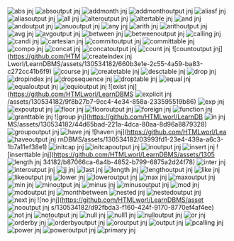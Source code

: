 ![abs jnj](https://github.com/HTMLworl/LearnDBMS/assets/130534182/7a7469ae-cce6-4df1-9709-c56b9c5663cf)
![absoutput jnj](https://github.com/HTMLworl/LearnDBMS/assets/130534182/963b02de-453d-41f5-a3d4-f9c2fb2616b1)
![addmonth jnj](https://github.com/HTMLworl/LearnDBMS/assets/130534182/3bbda07c-3d48-4555-9fd7-9ff80d101e1e)
![addmonthoutput jnj](https://github.com/HTMLworl/LearnDBMS/assets/130534182/5bcc0127-b07d-4e00-90d8-ecb32deee5f2)
![aliasf jnj](https://github.com/HTMLworl/LearnDBMS/assets/130534182/86830202-74e1-430e-a4cd-1332bf2810cf)
![aliasoutput jnj](https://github.com/HTMLworl/LearnDBMS/assets/130534182/8bdc3d39-6f72-4179-9558-c182d2566e8c)
![all jnj](https://github.com/HTMLworl/LearnDBMS/assets/130534182/ff582253-734e-428b-b482-f74cd3d4a489)
![alteroutput jnj](https://github.com/HTMLworl/LearnDBMS/assets/130534182/bd3fac39-4322-42e2-a173-e554ca6d7719)
![altertable jnj](https://github.com/HTMLworl/LearnDBMS/assets/130534182/eec963c2-9d86-460e-8a44-27397406efe0)
![and jnj](https://github.com/HTMLworl/LearnDBMS/assets/130534182/fa2443da-e14c-416b-9293-efa8e6104669)
![andoutput jnj](https://github.com/HTMLworl/LearnDBMS/assets/130534182/9115df7e-0c42-4caa-9c44-f37eacc8f889)
![anuoutput jnj](https://github.com/HTMLworl/LearnDBMS/assets/130534182/60256f45-2305-43e6-b997-29da8f7eb4a8)
![any jnj](https://github.com/HTMLworl/LearnDBMS/assets/130534182/2335dec8-6943-45d4-b80f-30dde185a174)
![arith jnj](https://github.com/HTMLworl/LearnDBMS/assets/130534182/0a89bb76-778c-418d-9c6c-7d29f165ec44)
![arithoutput jnj](https://github.com/HTMLworl/LearnDBMS/assets/130534182/24f7727d-f0f3-49fe-9954-8e3e7461588d)
![avg jnj](https://github.com/HTMLworl/LearnDBMS/assets/130534182/84ed40da-901d-493e-95c5-7b280e7b8880)
![avgoutput jnj](https://github.com/HTMLworl/LearnDBMS/assets/130534182/253992c6-e0a8-44f4-94a9-f0333229f422)
![between jnj](https://github.com/HTMLworl/LearnDBMS/assets/130534182/0079f21a-1062-44fd-bb81-4b0a0f297dc0)
![betweenoutput jnj](https://github.com/HTMLworl/LearnDBMS/assets/130534182/a3991e37-9b7d-4f55-b106-4e72f4fa3b34)
![calling jnj](https://github.com/HTMLworl/LearnDBMS/assets/130534182/dd467280-db0d-4088-b6b1-d41a14ae3922)
![candi jnj](https://github.com/HTMLworl/LearnDBMS/assets/130534182/13efb8ce-47d7-4de3-a590-a4aac3a5a5fa)
![cartesian jnj](https://github.com/HTMLworl/LearnDBMS/assets/130534182/64ba2f8e-d819-449e-aa33-7c93688dbe59)
![commitoutput jnj](https://github.com/HTMLworl/LearnDBMS/assets/130534182/d743a605-2920-4e4d-9e7f-0ea28e884ea9)
![committable jnj](https://github.com/HTMLworl/LearnDBMS/assets/130534182/e19c5b79-e717-4164-8efa-3e25dec84b1f)
![compo jnj](https://github.com/HTMLworl/LearnDBMS/assets/130534182/ebf1ec37-2310-483c-a4b7-0773c1795eb7)
![concat jnj](https://github.com/HTMLworl/LearnDBMS/assets/130534182/98cecc3e-4ef8-43b0-b107-1aa10fd53f79)
![concatoutput jnj](https://github.com/HTMLworl/LearnDBMS/assets/130534182/9f5b7614-120f-4b45-a0c5-53fa6732e068)
![count jnj](https://github.com/HTMLworl/LearnDBMS/assets/130534182/4cbb30cd-d685-4d48-8d32-06db047e4e76)
![countoutput jnj](https://github.com/HTM
![createindex jnj](https://github.com/HTMLworl/LearnDBMS/assets/130534182/39abecb2-b80d-4413-8a2a-8ce4b7183be0)
Lworl/LearnDBMS/assets/130534182/660b3e1e-2c55-4a59-ba83-c272cc41b6f9)
![course jnj](https://github.com/HTMLworl/LearnDBMS/assets/130534182/2a2d517c-ae28-4913-b9d7-8785d60157ac)
![createtable jnj](https://github.com/HTMLworl/LearnDBMS/assets/130534182/e87be1cb-4b4a-40ed-b1d2-74e7e2bcb9e7)
![desctable jnj](https://github.com/HTMLworl/LearnDBMS/assets/130534182/e11354b9-351c-4f65-aa28-add4c4cf484e)
![drop jnj](https://github.com/HTMLworl/LearnDBMS/assets/130534182/510465d8-ef01-4be4-a0c9-76b37aa54e82)
![dropindex jnj](https://github.com/HTMLworl/LearnDBMS/assets/130534182/178b41ca-4e0d-4ed3-aed4-bafd9ca4021c)
![dropsequence jnj](https://github.com/HTMLworl/LearnDBMS/assets/130534182/a18e244f-7df4-4cc3-8898-97e6879c1e7b)
![droptable jnj](https://github.com/HTMLworl/LearnDBMS/assets/130534182/6a671fb5-d41f-4ad6-bd92-f80a67597872)
![equal jnj](https://github.com/HTMLworl/LearnDBMS/assets/130534182/412aed6d-fbbf-4ce3-b07a-924f93efaedc)
![equaloutput jnj](https://github.com/HTMLworl/LearnDBMS/assets/130534182/1122ac1f-98fc-445c-9a4d-8dd3a1c04dfd)
![equioutput jnj](https://github.com/HTMLworl/LearnDBMS/assets/130534182/374f8855-d192-4cca-acb0-3ca3d6a6b011)
![exist jnj](https://github.com/HTMLworl/LearnDBMS
![explicit jnj](https://github.com/HTMLworl/LearnDBMS/assets/130534182/12d037b7-8001-4604-b2b6-0cb74fd05fde)
/assets/130534182/9f8b27b7-9cc4-4e34-858a-233595519b86)
![exp jnj](https://github.com/HTMLworl/LearnDBMS/assets/130534182/58dc83df-2783-40fe-8db7-4e27d67ff0ff)
![expoutput jnj](https://github.com/HTMLworl/LearnDBMS/assets/130534182/abc311df-c7bb-40e6-a98d-b498449a6cc2)
![floor jnj](https://github.com/HTMLworl/LearnDBMS/assets/130534182/184d85a3-40ed-489b-8c53-e1a79674c208)
![flooroutput jnj](https://github.com/HTMLworl/LearnDBMS/assets/130534182/986b4961-00df-4b70-904c-b117a72d54d4)
![foreign jnj](https://github.com/HTMLworl/LearnDBMS/assets/130534182/ee6ce2ef-aeae-4694-99cf-5f6278a32e05)
![function jnj](https://github.com/HTMLworl/LearnDBMS/assets/130534182/82a159f1-8542-41eb-91a4-2ce875335d1e)
![granttable jnj](https://github.com/HTMLworl/LearnDBMS/assets/130534182/88c2c5c3-b889-49cc-bbcf-3990707aef32)
![group jnj](https://github.com/HTMLworl/LearnDB
![in jnj](https://github.com/HTMLworl/LearnDBMS/assets/130534182/a0dab7cb-fdb4-465e-8393-a29fa01a03ff)
MS/assets/130534182/44d65bad-221a-4dca-80aa-8d96a8879328)
![groupoutput jnj](https://github.com/HTMLworl/LearnDBMS/assets/130534182/e87424f3-185a-4aeb-a767-ce97fb761416)
![have jnj](https://github.com/HTMLworl/LearnDBMS/assets/130534182/c3ba7949-3bb0-4384-93ba-89394a016978)
![haven jnj](https://github.com/HTMLworl/Lea
![haveoutput jnj](https://github.com/HTMLworl/LearnDBMS/assets/130534182/43693f25-58bd-4e30-9c4e-a8f2be55145d)
rnDBMS/assets/130534182/03993fd1-23e4-439a-a6c3-1b7a11ef38e1)
![initcap jnj](https://github.com/HTMLworl/LearnDBMS/assets/130534182/96573006-b8bc-4e87-92ab-e9c6e68f7f71)
![initcapoutput jnj](https://github.com/HTMLworl/LearnDBMS/assets/130534182/0decbdd1-c230-40ee-be18-c6177cb3360e)
![inoutput jnj](https://github.com/HTMLworl/LearnDBMS/assets/130534182/7d040166-080b-4f59-9cb6-3fdbc1e000fc)
![insert jnj](https://github.com/HTMLworl/LearnDBMS/assets/130534182/1eee623f-1d3d-4a9e-a6a9-8327798db140)
![inserttable jnj](https://github.com/HTMLworl/LearnDBMS/assets/1305
![length jnj](https://github.com/HTMLworl/LearnDBMS/assets/130534182/ce6627df-692a-4e2c-9dc9-6e7ea93f9b01)
34182/b87066ca-6a4b-4852-b799-6875a2d24f78)
![inter jnj](https://github.com/HTMLworl/LearnDBMS/assets/130534182/9d781321-a437-481b-8abd-f1920ff7c03a)
![interoutput jnj](https://github.com/HTMLworl/LearnDBMS/assets/130534182/a16edc5b-5b9b-49dd-a791-09fb7516b97b)
![jj jnj](https://github.com/HTMLworl/LearnDBMS/assets/130534182/88f725c4-6e3e-49b6-ba84-0950d756a6d4)
![last jnj](https://github.com/HTMLworl/LearnDBMS/assets/130534182/aeb7fe76-fed2-4fcd-9f29-c2ffed6d6588)
![length jnj](https://github.com/HTMLworl/LearnDBMS/assets/130534182/4c886424-bb98-4867-85b2-e9cf1f53533d)
![lengthoutput jnj](https://github.com/HTMLworl/LearnDBMS/assets/130534182/3aea71e1-b045-43c6-be4f-cb8b24c2066b)
![like jnj](https://github.com/HTMLworl/LearnDBMS/assets/130534182/631c5a2f-1a16-4ecb-a797-ea3600a5585c)
![likeoutput jnj](https://github.com/HTMLworl/LearnDBMS/assets/130534182/ec7b5602-1ddf-4e42-9c40-25e29a029f24)
![lower jnj](https://github.com/HTMLworl/LearnDBMS/assets/130534182/e4c295cd-8950-47dd-9a90-1c0337963b69)
![loweroutput jnj](https://github.com/HTMLworl/LearnDBMS/assets/130534182/4640834a-e3ce-4ebe-afb5-203635fde14c)
![max jnj](https://github.com/HTMLworl/LearnDBMS/assets/130534182/e1f1eb84-5949-4bdf-aa1c-65b6b64c9581)
![maxoutput jnj](https://github.com/HTMLworl/LearnDBMS/assets/130534182/f574968b-529a-4d0e-8d0b-6b91195ab039)
![min jnj](https://github.com/HTMLworl/LearnDBMS/assets/130534182/dd08324e-ce39-4119-882e-e22ced1f8904)
![minoutput jnj](https://github.com/HTMLworl/LearnDBMS/assets/130534182/b4e3838e-2594-46f6-b673-3ad2c9a05e3a)
![minus jnj](https://github.com/HTMLworl/LearnDBMS/assets/130534182/9ecc70c8-52d1-4504-8572-9f44aa2fd090)
![minusoutput jnj](https://github.com/HTMLworl/LearnDBMS/assets/130534182/2385739c-30bd-4b4d-a60f-2d618953780f)
![mod jnj](https://github.com/HTMLworl/LearnDBMS/assets/130534182/5498c059-6b8f-4366-adae-b16819f404c9)
![modoutput jnj](https://github.com/HTMLworl/LearnDBMS/assets/130534182/cbe0612b-0077-40d7-81c9-2db146312f5d)
![monthbetween](https://github.com/HTMLworl/LearnDBMS/assets/130534182/60abc60f-845f-42e3-8c40-c54d5457e796)
![nested jnj](https://github.com/HTMLworl/LearnDBMS/assets/130534182/2e07cc07-e438-492b-9fb4-7a561f6786f1)
![nestedoutput jnj](https://github.com/HTMLworl/LearnDBMS/assets/130534182/7dd49ae0-6051-4339-a348-db553cd5c7b6)
![next jnj](https://github.com/HTMLworl/LearnDBMS/assets/130534182/3b8caa55-aed2-4d10-bdea-96b017b513ac)
![no jnj](https://github.com/HTMLworl/LearnDBMS/asset
![nooutput jnj](https://github.com/HTMLworl/LearnDBMS/assets/130534182/59696fca-b92a-4818-af1c-21662e321d91)
s/130534182/d92fbda3-f160-424f-9170-8770ef4af4ee)
![not jnj](https://github.com/HTMLworl/LearnDBMS/assets/130534182/8920d2da-4f96-4758-a6d9-5b44d6268a60)
![notoutput jnj](https://github.com/HTMLworl/LearnDBMS/assets/130534182/a7167c32-89f6-46b7-9299-f199756b9d97)
![null jnj](https://github.com/HTMLworl/LearnDBMS/assets/130534182/4cae0865-1afe-4e01-b36b-e0b2488103e1)
![null1 jnj](https://github.com/HTMLworl/LearnDBMS/assets/130534182/884a3d92-e1d8-454b-b5a3-3ebd86555e9d)
![nulloutput jnj](https://github.com/HTMLworl/LearnDBMS/assets/130534182/5e84272a-98a3-440d-9482-490224aea18c)
![or jnj](https://github.com/HTMLworl/LearnDBMS/assets/130534182/54574a4d-ddf4-4e98-ba6d-0ba57ed33183)
![orderby jnj](https://github.com/HTMLworl/LearnDBMS/assets/130534182/d41a05b6-6942-48c9-b1d8-fa6a3b757bb4)
![orderbyoutput jnj](https://github.com/HTMLworl/LearnDBMS/assets/130534182/f998dc89-7116-41fe-85ea-b236734a956a)
![oroutput jnj](https://github.com/HTMLworl/LearnDBMS/assets/130534182/18597f6f-aab4-4756-9974-44ecdb63d869)
![output jnj](https://github.com/HTMLworl/LearnDBMS/assets/130534182/5c6d3ca3-b954-49ae-a1e7-265ad0191be3)
![pcalling jnj](https://github.com/HTMLworl/LearnDBMS/assets/130534182/9d937ac5-5b28-4b4a-b08c-5e4bdec8e476)
![power jnj](https://github.com/HTMLworl/LearnDBMS/assets/130534182/92f3452b-e244-4e34-b2da-1ad6592ec204)
![poweroutput jnj](https://github.com/HTMLworl/LearnDBMS/assets/130534182/eccfe394-c534-4872-8433-1042ea7e40dd)
![primary jnj](https://github.com/HTMLworl/LearnDBMS/assets/130534182/97929bcc-e626-4019-85f9-4a9e602abff8)









